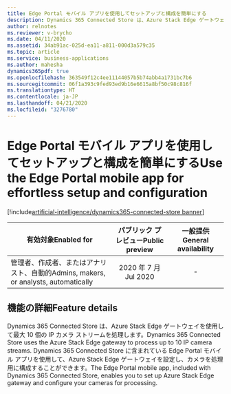 ```yaml
---
title: Edge Portal モバイル アプリを使用してセットアップと構成を簡単にする
description: Dynamics 365 Connected Store は、Azure Stack Edge ゲートウェイを使用して最大 10 個の IP カメラ ストリームを処理します。 Dynamics 365 Connected Store に含まれている Edge Portal モバイル アプリを使用して、Azure Stack Edge ゲートウェイを設定し、カメラを処理用に構成することができます。
author: relnotes
ms.reviewer: v-brycho
ms.date: 04/11/2020
ms.assetid: 34ab91ac-025d-ea11-a811-000d3a579c35
ms.topic: article
ms.service: business-applications
ms.author: mahesha
dynamics365pdf: true
ms.openlocfilehash: 363549f12c4ee11144057b5b74abb4a1731bc7b6
ms.sourcegitcommit: 06f1a393c9fed93ed9b16e6615a8bf50c98c816f
ms.translationtype: HT
ms.contentlocale: ja-JP
ms.lasthandoff: 04/21/2020
ms.locfileid: "3276780"
---
```

# <a name="use-the-edge-portal-mobile-app-for-effortless-setup-and-configuration"></a><span data-ttu-id="5edb2-104">Edge Portal モバイル アプリを使用してセットアップと構成を簡単にする</span><span class="sxs-lookup"><span data-stu-id="5edb2-104">Use the Edge Portal mobile app for effortless setup and configuration</span></span>
[!include[artificial-intelligence/dynamics365-connected-store banner](../includes/artificial-intelligence/dynamics365-connected-store.md)]

| <span data-ttu-id="5edb2-105">有効対象</span><span class="sxs-lookup"><span data-stu-id="5edb2-105">Enabled for</span></span>    |  <span data-ttu-id="5edb2-106">パブリック プレビュー</span><span class="sxs-lookup"><span data-stu-id="5edb2-106">Public preview</span></span> | <span data-ttu-id="5edb2-107">一般提供</span><span class="sxs-lookup"><span data-stu-id="5edb2-107">General availability</span></span> | 
| ---------- | :----------: |:----------: |
|<span data-ttu-id="5edb2-108">管理者、作成者、またはアナリスト、自動的</span><span class="sxs-lookup"><span data-stu-id="5edb2-108">Admins, makers, or analysts, automatically</span></span>|<span data-ttu-id="5edb2-109">2020 年 7 月</span><span class="sxs-lookup"><span data-stu-id="5edb2-109">Jul 2020</span></span>| -|






## <a name="feature-details"></a><span data-ttu-id="5edb2-110">機能の詳細</span><span class="sxs-lookup"><span data-stu-id="5edb2-110">Feature details</span></span>
<!--feature detail start -->
<span data-ttu-id="5edb2-111">Dynamics 365 Connected Store は、Azure Stack Edge ゲートウェイを使用して最大 10 個の IP カメラ ストリームを処理します。</span><span class="sxs-lookup"><span data-stu-id="5edb2-111">Dynamics 365 Connected Store uses the Azure Stack Edge gateway to process up to 10 IP camera streams.</span></span> <span data-ttu-id="5edb2-112">Dynamics 365 Connected Store に含まれている Edge Portal モバイル アプリを使用して、Azure Stack Edge ゲートウェイを設定し、カメラを処理用に構成することができます。</span><span class="sxs-lookup"><span data-stu-id="5edb2-112">The Edge Portal mobile app, included with Dynamics 365 Connected Store, enables you to set up Azure Stack Edge gateway and configure your cameras for processing.</span></span>
<!--feature detail end -->









